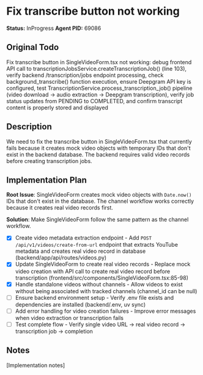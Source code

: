 # Fix transcribe button not working
**Status:** InProgress
**Agent PID:** 69086

## Original Todo
Fix transcribe button in SingleVideoForm.tsx not working: debug frontend API call to transcriptionJobsService.createTranscriptionJob() (line 103), verify backend /transcription/jobs endpoint processing, check background_transcribe() function execution, ensure Deepgram API key is configured, test TranscriptionService.process_transcription_job() pipeline (video download → audio extraction → Deepgram transcription), verify job status updates from PENDING to COMPLETED, and confirm transcript content is properly stored and displayed

## Description
We need to fix the transcribe button in SingleVideoForm.tsx that currently fails because it creates mock video objects with temporary IDs that don't exist in the backend database. The backend requires valid video records before creating transcription jobs.

## Implementation Plan
**Root Issue**: SingleVideoForm creates mock video objects with `Date.now()` IDs that don't exist in the database. The channel workflow works correctly because it creates real video records first.

**Solution**: Make SingleVideoForm follow the same pattern as the channel workflow.

- [x] Create video metadata extraction endpoint - Add `POST /api/v1/videos/create-from-url` endpoint that extracts YouTube metadata and creates real video record in database (backend/app/api/routes/videos.py)
- [x] Update SingleVideoForm to create real video records - Replace mock video creation with API call to create real video record before transcription (frontend/src/components/SingleVideoForm.tsx:85-98)
- [x] Handle standalone videos without channels - Allow videos to exist without being associated with tracked channels (channel_id can be null)
- [ ] Ensure backend environment setup - Verify .env file exists and dependencies are installed (backend/.env, uv sync)
- [ ] Add error handling for video creation failures - Improve error messages when video extraction or transcription fails
- [ ] Test complete flow - Verify single video URL → real video record → transcription job → completion

## Notes
[Implementation notes]